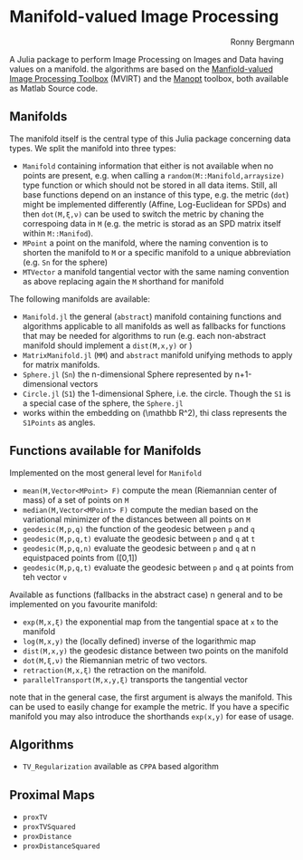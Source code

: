 # Manifold-valued Image Processing
<div align="right">
   Ronny Bergmann <bergmann@mathematik.uni-kl.de>
</div>

A Julia package to perform Image Processing on Images and Data having values
on a manifold.
the algorithms are based on the [Manfiold-valued Image Processing Toolbox](http://www.mathematik.uni-kl.de/imagepro/members/bergmann/mvirt/)
(MVIRT) and the [Manopt](http://www.manopt.org) toolbox, both available as Matlab Source code.

## Manifolds
  The manifold itself is the central type of this Julia package concerning
  data types. We split the manifold into three types:
  * `Manifold` containing information that either is not available when no
  points are present, e.g. when calling a `random(M::Manifold,arraysize)` type
  function or which should not be stored in all data items. Still, all base functions depend on an instance of this type, e.g. the metric (`dot`) might be implemented differently (Affine, Log-Euclidean for SPDs) and then `dot(M,ξ,ν)` can be used to switch the metric by chaning the correspoing data in `M` (e.g. the metric is storad as an SPD matrix itself within `M::Manifod`).
  * `MPoint` a point on the manifold, where the naming convention is to shorten
  the manifold to `M` or a specific manifold to a unique abbreviation (e.g. `Sn` for the sphere)
  * `MTVector` a manifold tangential vector with the same naming convention as above replacing again the `M` shorthand for manifold

The following manifolds are available:
* `Manifold.jl` the general (`abstract`) manifold containing functions and algorithms applicable to all manifolds as well as fallbacks for functions that may be needed for algorithms to run (e.g. each non-abstract manifold should implement a `dist(M,x,y)` or )
* `MatrixManifold.jl` (`MM`) and `abstract` manifold unifying methods to apply for matrix manifolds.
* `Sphere.jl` (`Sn`) the n-dimensional Sphere represented by n+1-dimensional vectors
* `Circle.jl` (`S1`) the 1-dimensional Sphere, i.e. the circle. Though the `S1` is a special case of the sphere, the `Sphere.jl`
* works within the embedding on \(\mathbb R^2\), thi class represents the `S1Points` as angles.

## Functions available for Manifolds

Implemented on the most general level for `Manifold`
* `mean(M,Vector<MPoint> F)` compute the mean (Riemannian center of mass)
of a set of points on `M`
* `median(M,Vector<MPoint> F)` compute the median based on the variational minimizer of the distances between all points on `M`
* `geodesic(M,p,q)` the function of the geodesic between `p` and `q`
* `geodesic(M,p,q,t)` evaluate the geodesic between `p` and `q` at `t`
* `geodesic(M,p,q,n)` evaluate the geodesic between `p` and `q` at n equistpaced points from \([0,1]\)
* `geodesic(M,p,q,t)` evaluate the geodesic between `p` and `q` at points from teh vector `v`

Available as functions (fallbacks in the abstract case)
  n general and to be implemented on you favourite manifold:
* `exp(M,x,ξ)` the exponential map from the tangential space at `x` to the manifold
* `log(M,x,y)` the (locally defined) inverse of the logarithmic map
* `dist(M,x,y)` the geodesic distance between two points on the manifold
* `dot(M,ξ,ν)` the Riemannian metric of two vectors.
* `retraction(M,x,ξ)` the retraction on the manifold.
* `parallelTransport(M,x,y,ξ)` transports the tangential vector

note that in the general case, the first argument is always the manifold. This can be used to easily change for example the metric. If you have a specific manifold you may also introduce the shorthands `exp(x,y)` for ease of usage.

## Algorithms
* `TV_Regularization` available as `CPPA` based algorithm

## Proximal Maps
* `proxTV`
* `proxTVSquared`
* `proxDistance`
* `proxDistanceSquared`
